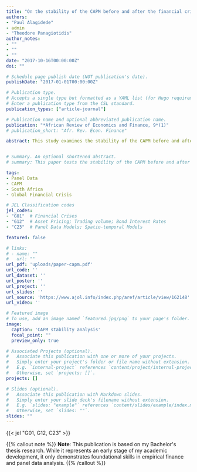 ```yaml
---
title: "On the stability of the CAPM before and after the financial crisis: Panel evidence from the Johannesburg Securities Exchange"
authors:
- "Paul Alagidede"
- admin
- "Theodore Panagiotidis"
author_notes:
- ""
- ""
- ""
date: "2017-10-16T00:00:00Z"
doi: ""

# Schedule page publish date (NOT publication's date).
publishDate: "2017-01-01T00:00:00Z"

# Publication type.
# Accepts a single type but formatted as a YAML list (for Hugo requirements).
# Enter a publication type from the CSL standard.
publication_types: ["article-journal"]

# Publication name and optional abbreviated publication name.
publication: "*African Review of Economics and Finance, 9*(1)"
# publication_short: "Afr. Rev. Econ. Finance"

abstract: This study examines the stability of the CAPM before and after the recent global financial crisis in the Johannesburg Securities Exchange (JSE). Firms’ betas are derived from OLS and M-estimation regressions. Fixed and random effects are employed to estimate the linear and the nonlinear version of the CAPM. Evidence against a stable beta emerges after the crisis but not before. The latter holds for the non-linear paradigm as well.


# Summary. An optional shortened abstract.
# summary: This paper tests the stability of the CAPM before and after the 2008 financial crisis using data from the Johannesburg Securities Exchange.

tags:
- Panel Data
- CAPM
- South Africa
- Global Financial Crisis

# JEL Classification codes
jel_codes:
- "G01"  # Financial Crises
- "G12"  # Asset Pricing; Trading volume; Bond Interest Rates
- "C23"  # Panel Data Models; Spatio-temporal Models

featured: false

# links:
# - name: ""
#   url: ""
url_pdf: 'uploads/paper-capm.pdf'
url_code: ''
url_dataset: ''
url_poster: ''
url_project: ''
url_slides: ''
url_source: 'https://www.ajol.info/index.php/aref/article/view/162148'
url_video: ''

# Featured image
# To use, add an image named `featured.jpg/png` to your page's folder. 
image:
  caption: 'CAPM stability analysis'
  focal_point: ""
  preview_only: true

# Associated Projects (optional).
#   Associate this publication with one or more of your projects.
#   Simply enter your project's folder or file name without extension.
#   E.g. `internal-project` references `content/project/internal-project/index.md`.
#   Otherwise, set `projects: []`.
projects: []

# Slides (optional).
#   Associate this publication with Markdown slides.
#   Simply enter your slide deck's filename without extension.
#   E.g. `slides: "example"` references `content/slides/example/index.md`.
#   Otherwise, set `slides: ""`.
slides: ""
---
```


{{< jel "G01, G12, C23" >}}

<!-- <div style="margin-bottom: 1rem;">
<img src="featured.jpg" alt="CAPM stability analysis" style="width: 100%; margin-bottom: 0;">
<p style="font-style: italic; text-align: left; margin-top: 0; margin-bottom: 0; color: #6b7280; font-size: 0.875rem;"><strong>Figure:</strong> CAPM stability analysis</p>
</div> -->

{{% callout note %}}
**Note**: This publication is based on my Bachelor's thesis research. While it represents an early stage of my academic development, it only demonstrates foundational skills in empirical finance and panel data analysis.
{{% /callout %}}
